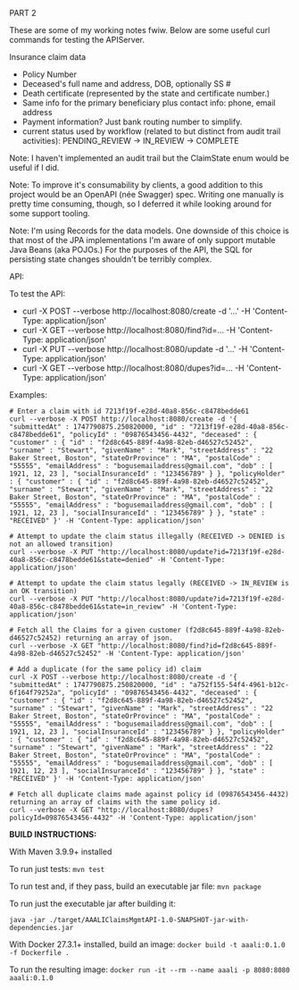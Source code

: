 PART 2

These are some of my working notes fwiw. Below are some useful curl commands for testing the APIServer.

Insurance claim data
- Policy Number
- Deceased's full name and address, DOB, optionally SS #
- Death certificate (represented by the state and certificate number.)
- Same info for the primary beneficiary plus contact info: phone, email address
- Payment information? Just bank routing number to simplify.
- current status used by workflow (related to but distinct from audit trail activities):
    PENDING_REVIEW -> IN_REVIEW -> COMPLETE


Note: I haven't implemented an audit trail but the ClaimState enum would be useful if I did.

Note: To improve it's consumability by clients, a good addition to this project would be an OpenAPI (née Swagger) spec. Writing one manually is pretty time consuming, though, so I deferred it while looking around for some support tooling. 

Note: I'm using Records for the data models. One downside of this choice is that most of the JPA implementations I'm aware of only support mutable Java Beans (aka POJOs.) For the purposes of the API, the SQL for persisting state changes shouldn't be terribly complex.

API:

To test the API:
- curl -X POST --verbose http://localhost:8080/create -d '...' -H 'Content-Type: application/json'
- curl -X GET --verbose http://localhost:8080/find?id=...  -H 'Content-Type: application/json'
- curl -X PUT --verbose http://localhost:8080/update -d '...' -H 'Content-Type: application/json'
- curl -X GET --verbose http://localhost:8080/dupes?id=...  -H 'Content-Type: application/json'

Examples:
```
# Enter a claim with id 7213f19f-e28d-40a8-856c-c8478bedde61
curl --verbose -X POST http://localhost:8080/create -d '{ "submittedAt" : 1747790875.250820000, "id" : "7213f19f-e28d-40a8-856c-c8478bedde61", "policyId" : "09876543456-4432", "deceased" : { "customer" : { "id" : "f2d8c645-889f-4a98-82eb-d46527c52452", "surname" : "Stewart", "givenName" : "Mark", "streetAddress" : "22 Baker Street, Boston", "stateOrProvince" : "MA", "postalCode" : "55555", "emailAddress" : "bogusemailaddress@gmail.com", "dob" : [ 1921, 12, 23 ], "socialInsuranceId" : "123456789" } }, "policyHolder" : { "customer" : { "id" : "f2d8c645-889f-4a98-82eb-d46527c52452", "surname" : "Stewart", "givenName" : "Mark", "streetAddress" : "22 Baker Street, Boston", "stateOrProvince" : "MA", "postalCode" : "55555", "emailAddress" : "bogusemailaddress@gmail.com", "dob" : [ 1921, 12, 23 ], "socialInsuranceId" : "123456789" } }, "state" : "RECEIVED" }' -H 'Content-Type: application/json'

# Attempt to update the claim status illegally (RECEIVED -> DENIED is not an allowed transition)
curl --verbose -X PUT "http://localhost:8080/update?id=7213f19f-e28d-40a8-856c-c8478bedde61&state=denied" -H 'Content-Type: application/json'

# Attempt to update the claim status legally (RECEIVED -> IN_REVIEW is an OK transition)
curl --verbose -X PUT "http://localhost:8080/update?id=7213f19f-e28d-40a8-856c-c8478bedde61&state=in_review" -H 'Content-Type: application/json'

# Fetch all the Claims for a given customer (f2d8c645-889f-4a98-82eb-d46527c52452) returning an array of json.
curl --verbose -X GET "http://localhost:8080/find?id=f2d8c645-889f-4a98-82eb-d46527c52452" -H 'Content-Type: application/json'

# Add a duplicate (for the same policy id) claim
curl -X POST --verbose http://localhost:8080/create -d '{ "submittedAt" : 1747790875.250820000, "id" : "a752f155-54f4-4961-b12c-6f164f79252a", "policyId" : "09876543456-4432", "deceased" : { "customer" : { "id" : "f2d8c645-889f-4a98-82eb-d46527c52452", "surname" : "Stewart", "givenName" : "Mark", "streetAddress" : "22 Baker Street, Boston", "stateOrProvince" : "MA", "postalCode" : "55555", "emailAddress" : "bogusemailaddress@gmail.com", "dob" : [ 1921, 12, 23 ], "socialInsuranceId" : "123456789" } }, "policyHolder" : { "customer" : { "id" : "f2d8c645-889f-4a98-82eb-d46527c52452", "surname" : "Stewart", "givenName" : "Mark", "streetAddress" : "22 Baker Street, Boston", "stateOrProvince" : "MA", "postalCode" : "55555", "emailAddress" : "bogusemailaddress@gmail.com", "dob" : [ 1921, 12, 23 ], "socialInsuranceId" : "123456789" } }, "state" : "RECEIVED" }' -H 'Content-Type: application/json'

# Fetch all duplicate claims made against policy id (09876543456-4432) returning an array of claims with the same policy id.
curl --verbose -X GET "http://localhost:8080/dupes?policyId=09876543456-4432" -H 'Content-Type: application/json'
```


**BUILD INSTRUCTIONS:**

With Maven 3.9.9+ installed

To run just tests:
```mvn test```

To run test and, if they pass, build an executable jar file:
```mvn package```

To run just the executable jar after building it:
```
java -jar ./target/AAALIClaimsMgmtAPI-1.0-SNAPSHOT-jar-with-dependencies.jar
```
With Docker 27.3.1+ installed, build an image:
```docker build -t aaali:0.1.0 -f Dockerfile .```

To run the resulting image:
```docker run -it --rm --name aaali -p 8080:8080 aaali:0.1.0```
